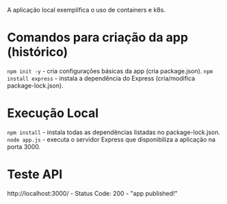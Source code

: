 A aplicação local exemplifica o uso de containers e k8s.

# Comandos para criação da app (histórico)
`npm init -y` - cria configurações básicas da app (cria package.json).
`npm install express` - instala a dependência do Express (cria/modifica package-lock.json).

# Execução Local
`npm install` - instala todas as dependências listadas no package-lock.json.
`node app.js` - executa o servidor Express que disponibiliza a aplicação na porta 3000.

# Teste API
http://localhost:3000/ - Status Code: 200 - "app published!"